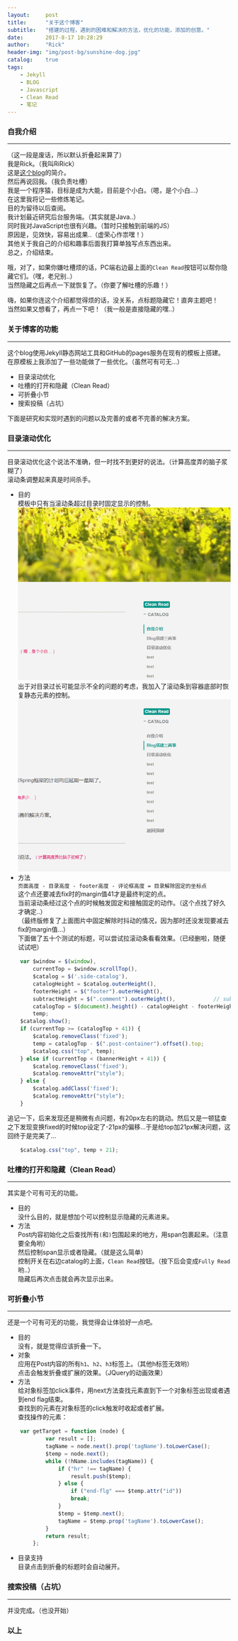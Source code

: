 ```yaml
---
layout:     post
title:      "关于这个博客"
subtitle:   "搭建的过程，遇到的困难和解决的方法，优化的功能，添加的创意。"
date:       2017-8-17 10:28:29
author:     "Rick"
header-img: "img/post-bg/sunshine-dog.jpg"
catalog:    true
tags:
    - Jekyll
    - BLOG
    - Javascript
    - Clean Read
    - 笔记
---
```


### 自我介绍<hide>
***
（这一段是废话，所以默认折叠起来算了）  
我是Rick。（我叫RiRick）  
这是[这个blog](/about/)的简介。  
然后再说回我。（我负责吐槽）  
我是一个程序猿，目标是成为大能，目前是个小白。（嗯，是个小白...）  
在这里我将记一些修炼笔记。  
目的为留待以后查阅。  
我计划最近研究后台服务端。（其实就是Java..）  
同时我对JavaScript也很有兴趣。（暂时只接触到前端的JS）  
原因是，见效快，容易出成果..（虚荣心作祟嘿！）  
其他关于我自己的介绍和趣事后面我打算单独写点东西出来。  
总之，介绍结束。  
  
哦，对了，如果你嫌吐槽烦的话，PC端右边最上面的``Clean Read``按钮可以帮你隐藏它们。（嘿，老兄别..）  
当然隐藏之后再点一下就恢复了。（你要了解吐槽的乐趣！）  
  
嗨，如果你连这个介绍都觉得烦的话，没关系，点标题隐藏它！直奔主题吧！  
当然如果又想看了，再点一下吧！（我一般是直接隐藏的嘿..）  


### 关于博客的功能
*** 
这个blog使用Jekyll静态网站工具和GitHub的pages服务在现有的模板上搭建。  
在原模板上我添加了一些功能做了一些优化。（虽然可有可无...）  
* 目录滚动优化
* 吐槽的打开和隐藏（Clean Read）
* 可折叠小节
* 搜索投稿（占坑）
  
下面是研究和实现时遇到的问题以及完善的或者不完善的解决方案。  

### 目录滚动优化
***
目录滚动优化这个说法不准确，但一时找不到更好的说法。（计算高度弄的脑子浆糊了）  
滚动条调整起来真是时间杀手。  

* 目的  
模板中只有当滚动条超过目录时固定显示的控制。  
![超过目录置顶](/img/post-img/2017-8-21-old-catalog.gif)  
出于对目录过长可能显示不全的问题的考虑，我加入了滚动条到容器底部时恢复静态元素的控制。  
![容器底部恢复静态元素](/img/post-img/2017-8-21-catalog.gif)  
* 方法   
 ``页面高度 - 目录高度 - footer高度 - 评论框高度 = 目录解除固定的坐标点``  
这个点还要减去fix时的margin值41才是最终判定的点。  
当前滚动条经过这个点的时候触发固定和接触固定的动作。（这个点找了好久才确定..）  
（最终版修复了上面图片中固定解除时抖动的情况，因为那时还没发现要减去fix的margin值...）  
下面做了五十个测试的标题，可以尝试拉滚动条看看效果。（已经删啦，随便试试吧）
```javascript
    var $window = $(window),
        currentTop = $window.scrollTop(),
        $catalog = $('.side-catalog'),
        catalogHeight = $catalog.outerHeight(),
        footerHeight = $("footer").outerHeight(),
        subtractHeight = $(".comment").outerHeight(),            // subtract the comment area height
        catalogTop = $(document).height() - catalogHeight - footerHeight - subtractHeight,
        temp;
    $catalog.show();
    if (currentTop >= (catalogTop + 41)) {
        $catalog.removeClass('fixed');
        temp = catalogTop - $(".post-container").offset().top;
        $catalog.css("top", temp);
    } else if (currentTop < (bannerHeight + 41)) {
        $catalog.removeClass('fixed');
        $catalog.removeAttr("style");
    } else {
        $catalog.addClass('fixed');
        $catalog.removeAttr("style");
    }
```

追记一下，后来发现还是稍微有点问题，有20px左右的跳动。然后又是一顿猛查之下发现变换fixed的时候top设定了-21px的偏移...于是给top加21px解决问题，这回终于是完美了...
```javascript
    $catalog.css("top", temp + 21);
```


### 吐槽的打开和隐藏（Clean Read）
***
其实是个可有可无的功能。  

* 目的  
没什么目的，就是想加个可以控制显示隐藏的元素进来。  
* 方法  
Post内容初始化之后查找所有`(`和`)`包围起来的地方，用span包裹起来。（注意要全角哟）  
然后控制span显示或者隐藏。（就是这么简单）  
控制开关在右边catalog的上面，`Clean Read`按钮。（按下后会变成`Fully Read`哟..）  
隐藏后再次点击就会再次显示出来。  

### 可折叠小节
***
还是一个可有可无的功能，我觉得会让体验好一点吧。  
* 目的  
没有，就是觉得应该折叠一下。  
* 对象  
应用在Post内容的所有`h1`、`h2`、`h3`标签上。（其他h标签无效哟）  
点击会触发折叠或扩展的效果。（JQuery的动画效果）  
* 方法  
给对象标签加click事件，用next方法查找元素直到下一个对象标签出现或者遇到end flag结束。  
查找到的元素在对象标签的click触发时收起或者扩展。  
查找操作的元素：  
~~~javascript
    var getTarget = function (node) {
            var result = [];
            tagName = node.next().prop('tagName').toLowerCase();
            $temp = node.next();
            while (!hName.includes(tagName)) {
                if ("hr" !== tagName) {
                    result.push($temp);
                } else {
                    if ("end-flg" === $temp.attr("id"))
                    break;
                }
                $temp = $temp.next();
                tagName = $temp.prop('tagName').toLowerCase();
            }
            return result;
        };
~~~
* 目录支持  
目录点击到折叠的标题时会自动展开。  

### 搜索投稿（占坑）
***
并没完成。（也没开始）  

### 以上




